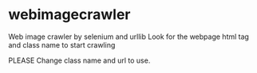 # webimagecrawler
Web image crawler by selenium and urllib
Look for the webpage html tag and class name to start crawling

PLEASE Change class name and url to use.
